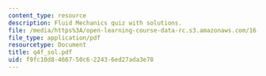```yaml
---
content_type: resource
description: Fluid Mechanics quiz with solutions.
file: /media/https%3A/open-learning-course-data-rc.s3.amazonaws.com/16-01-unified-engineering-i-ii-iii-iv-fall-2005-spring-2006/f9fc10d8466750c622436ed27ada3e78_q4f_sol.pdf
file_type: application/pdf
resourcetype: Document
title: q4f_sol.pdf
uid: f9fc10d8-4667-50c6-2243-6ed27ada3e78
---
```

